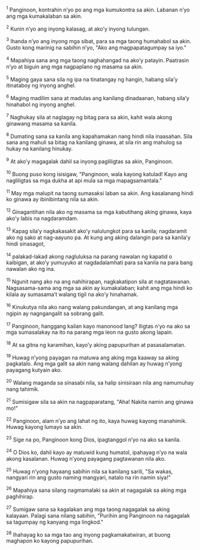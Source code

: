 <sup>1</sup>
Panginoon, kontrahin nʼyo po ang mga kumukontra sa akin. Labanan nʼyo ang mga kumakalaban sa akin. 

<sup>2</sup>
Kunin nʼyo ang inyong kalasag, at akoʼy inyong tulungan. 

<sup>3</sup>
Ihanda nʼyo ang inyong mga sibat, para sa mga taong humahabol sa akin. Gusto kong marinig na sabihin nʼyo, "Ako ang magpapatagumpay sa iyo." 

<sup>4</sup>
Mapahiya sana ang mga taong naghahangad na akoʼy patayin. Paatrasin nʼyo at biguin ang mga nagpaplano ng masama sa akin. 

<sup>5</sup>
Maging gaya sana sila ng ipa na tinatangay ng hangin, habang silaʼy itinataboy ng inyong anghel. 

<sup>6</sup>
Maging madilim sana at madulas ang kanilang dinadaanan, habang silaʼy hinahabol ng inyong anghel. 

<sup>7</sup>
Naghukay sila at naglagay ng bitag para sa akin, kahit wala akong ginawang masama sa kanila. 

<sup>8</sup>
Dumating sana sa kanila ang kapahamakan nang hindi nila inaasahan. Sila sana ang mahuli sa bitag na kanilang ginawa, at sila rin ang mahulog sa hukay na kanilang hinukay. 

<sup>9</sup>
At akoʼy magagalak dahil sa inyong pagliligtas sa akin, Panginoon. 

<sup>10</sup>
Buong puso kong isisigaw, "Panginoon, wala kayong katulad! Kayo ang nagliligtas sa mga dukha at api mula sa mga mapagsamantala." 

<sup>11</sup>
May mga malupit na taong sumasaksi laban sa akin. Ang kasalanang hindi ko ginawa ay ibinibintang nila sa akin. 

<sup>12</sup>
Ginagantihan nila ako ng masama sa mga kabutihang aking ginawa, kaya akoʼy labis na nagdaramdam. 

<sup>13</sup>
Kapag silaʼy nagkakasakit akoʼy nalulungkot para sa kanila; nagdaramit ako ng sako at nag-aayuno pa. At kung ang aking dalangin para sa kanilaʼy hindi sinasagot, 

<sup>14</sup>
palakad-lakad akong nagluluksa na parang nawalan ng kapatid o kaibigan, at akoʼy yumuyuko at nagdadalamhati para sa kanila na para bang nawalan ako ng ina. 

<sup>15</sup>
Ngunit nang ako na ang nahihirapan, nagkakatipon sila at nagtatawanan. Nagsasama-sama ang mga sa akin ay kumakalaban; kahit ang mga hindi ko kilala ay sumasamaʼt walang tigil na akoʼy hinahamak. 

<sup>16</sup>
Kinukutya nila ako nang walang pakundangan, at ang kanilang mga ngipin ay nagngangalit sa sobrang galit. 

<sup>17</sup>
Panginoon, hanggang kailan kayo manonood lang? Iligtas nʼyo na ako sa mga sumasalakay na ito na parang mga leon na gusto akong lapain. 

<sup>18</sup>
At sa gitna ng karamihan, kayoʼy aking papupurihan at pasasalamatan. 

<sup>19</sup>
Huwag nʼyong payagan na matuwa ang aking mga kaaway sa aking pagkatalo. Ang mga galit sa akin nang walang dahilan ay huwag nʼyong payagang kutyain ako. 

<sup>20</sup>
Walang maganda sa sinasabi nila, sa halip sinisiraan nila ang namumuhay nang tahimik. 

<sup>21</sup>
Sumisigaw sila sa akin na nagpaparatang, "Aha! Nakita namin ang ginawa mo!" 

<sup>22</sup>
Panginoon, alam nʼyo ang lahat ng ito, kaya huwag kayong manahimik. Huwag kayong lumayo sa akin. 

<sup>23</sup>
Sige na po, Panginoon kong Dios, ipagtanggol nʼyo na ako sa kanila. 

<sup>24</sup>
O Dios ko, dahil kayo ay matuwid kung humatol, ipahayag nʼyo na wala akong kasalanan. Huwag nʼyong payagang pagtawanan nila ako. 

<sup>25</sup>
Huwag nʼyong hayaang sabihin nila sa kanilang sarili, "Sa wakas, nangyari rin ang gusto naming mangyari, natalo na rin namin siya!" 

<sup>26</sup>
Mapahiya sana silang nagmamalaki sa akin at nagagalak sa aking mga paghihirap. 

<sup>27</sup>
Sumigaw sana sa kagalakan ang mga taong nagagalak sa aking kalayaan. Palagi sana nilang sabihin, "Purihin ang Panginoon na nagagalak sa tagumpay ng kanyang mga lingkod." 

<sup>28</sup>
Ihahayag ko sa mga tao ang inyong pagkamakatwiran, at buong maghapon ko kayong papupurihan.